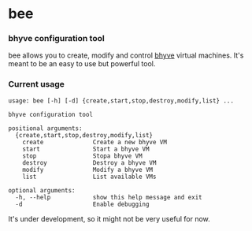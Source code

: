 bee
===

### bhyve configuration tool

bee allows you to create, modify and control [bhyve](http://www.bhyve.org)
virtual machines.  It's meant to be an easy to use but powerful tool.

### Current usage

	usage: bee [-h] [-d] {create,start,stop,destroy,modify,list} ...

	bhyve configuration tool

	positional arguments:
	  {create,start,stop,destroy,modify,list}
	    create              Create a new bhyve VM
	    start               Start a bhyve VM
	    stop                Stopa bhyve VM
	    destroy             Destroy a bhyve VM
	    modify              Modify a bhyve VM
	    list                List available VMs

	optional arguments:
	  -h, --help            show this help message and exit
	  -d                    Enable debugging

It's under development, so it might not be very useful for now.

